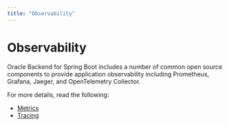 ```yaml
---
title: "Observability"
---
```


# Observability

Oracle Backend for Spring Boot includes a number of common open source components to provide application
observability including Prometheus, Grafana, Jaeger, and OpenTelemetry Collector.

For more details, read the following:

* [Metrics](./metrics)
* [Tracing](./tracing)
